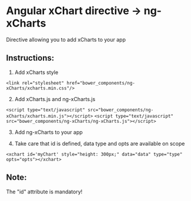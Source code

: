Angular xChart directive -> ng-xCharts
==========

Directive allowing you to add xCharts to your app

Instructions:
--------------------------
1. Add xCharts style

  `<link rel="stylesheet" href="bower_components/ng-xCharts/xcharts.min.css"/>`

2. Add xCharts.js and ng-xCharts.js
  
  `<script type="text/javascript" src="bower_components/ng-xCharts/xcharts.min.js"></script>`
  `<script type="text/javascript" src="bower_components/ng-xCharts/ng-xCharts.js"></script>`

3. Add ng-xCharts to your app

4. Take care that id is defined, data type and opts are available on scope
  
  `<xchart id='myChart' style="height: 300px;" data="data" type="type" opts="opts"></xchart>`

Note:
--------------------------
The "id" attribute is mandatory!
